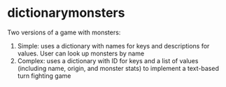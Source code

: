 # dictionarymonsters

Two versions of a game with monsters: 
1. Simple: uses a dictionary with names for keys and descriptions for values. User can look up monsters by name 
2. Complex: uses a dictionary with ID for keys and a list of values (including name, origin, and monster stats) to implement a text-based turn fighting game 
